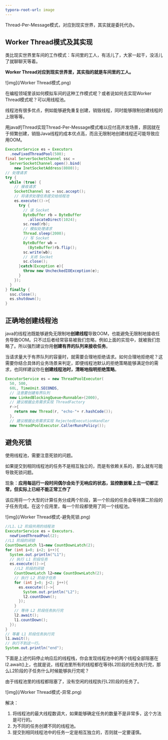 ```yaml
---
typora-root-url: image
---
```


Thread-Per-Message模式，对应到现实世界，其实就是委托代办。

## Worker Thread模式及其实现

类比现实世界里车间的工作模式：车间里的工人，有活儿了，大家一起干，没活儿了就聊聊天等着。

**Worker Thread对应到现实世界里，其实指的就是车间里的工人。**

![img](/Worker Thread模式.png)

在编程领域里该如何模拟车间的这种工作模式呢？或者说如何去实现Worker Thread模式呢？可以用线程池。

线程池有很多优点，例如能够避免重复创建，销毁线程，同时能够限制创建线程的上限等等。

用java的Thread实现Thread-Per-Message模式难以应付高并发场景，原因就在于频繁创建，销毁Java线程的成本优点高，而且无限制地创建线程还可能导致应用OOM。

```java
ExecutorService es = Executors
  .newFixedThreadPool(500);
final ServerSocketChannel ssc = 
  ServerSocketChannel.open().bind(
    new InetSocketAddress(8080));
// 处理请求    
try {
  while (true) {
    // 接收请求
    SocketChannel sc = ssc.accept();
    // 将请求处理任务提交给线程池
    es.execute(()->{
      try {
        // 读 Socket
        ByteBuffer rb = ByteBuffer
          .allocateDirect(1024);
        sc.read(rb);
        // 模拟处理请求
        Thread.sleep(2000);
        // 写 Socket
        ByteBuffer wb = 
          (ByteBuffer)rb.flip();
        sc.write(wb);
        // 关闭 Socket
        sc.close();
      }catch(Exception e){
        throw new UncheckedIOException(e);
      }
    });
  }
} finally {
  ssc.close();
  es.shutdown();
}   

```

## 正确地创建线程池

java的线程池既能够避免无限制地**创建线程**导致OOM，也能避免无限制地接收任务导致OOM。只不过后者经常容易被我们忽略，例如上面的实现中，就被我们忽略了。所以强烈建议你用**创建有界的队列来接收任务**。

当请求量大于有界队列的容量时，就需要合理地拒绝请求。如何合理地拒绝呢？这需要你结合具体的业务场景来判定，即便线程池默认的拒绝策略能够满足你的需求，也同样建议你在**创建线程池时，清晰地指明拒绝策略**。

```java
ExecutorService es = new ThreadPoolExecutor(
  50, 500,
  60L, TimeUnit.SECONDS,
  // 注意要创建有界队列
  new LinkedBlockingQueue<Runnable>(2000),
  // 建议根据业务需求实现 ThreadFactory
  r->{
    return new Thread(r, "echo-"+ r.hashCode());
  },
  // 建议根据业务需求实现 RejectedExecutionHandler
  new ThreadPoolExecutor.CallerRunsPolicy());

```

## 避免死锁

使用线程池，需要注意死锁的问题。

如果提交到相同线程池的任务不是相互独立的，而是有依赖关系的，那么就有可能导致死锁问题。

现象：**应用每运行一段时间偶尔会处于无响应的状态，监控数据看上去一切都正常，但实际上已经不能正常工作了**

该应用将一个大型的计算任务分成两个阶段，第一个阶段的任务会等待第二阶段的子任务完成。在这个应用里，每一个阶段都使用了同一个线程池。

![img](/Worker Thread模式-避免死锁.png)

```java
//L1、L2 阶段共用的线程池
ExecutorService es = Executors.
  newFixedThreadPool(2);
//L1 阶段的闭锁    
CountDownLatch l1=new CountDownLatch(2);
for (int i=0; i<2; i++){
  System.out.println("L1");
  // 执行 L1 阶段任务
  es.execute(()->{
    //L2 阶段的闭锁 
    CountDownLatch l2=new CountDownLatch(2);
    // 执行 L2 阶段子任务
    for (int j=0; j<2; j++){
      es.execute(()->{
        System.out.println("L2");
        l2.countDown();
      });
    }
    // 等待 L2 阶段任务执行完
    l2.await();
    l1.countDown();
  });
}
// 等着 L1 阶段任务执行完
l1.await();
// 执行不到这一行。
System.out.println("end");

```

下面是上述代码停止响应后的线程栈，你会发现线程池中的两个线程全部阻塞在l2.await()上，也就是说，线程池里所有的线程都在等待L2阶段的任务执行完，那么L2阶段的子任务什么时候能够执行完呢？

由于线程池里的线程都阻塞了，没有空闲的线程执行L2阶段的任务了。

![img](/Worker Thread模式-异常.png)

解决：

1. 将线程池的最大线程数调大，如果能够确定任务的数量不是非常多，这个方法是可行的。
2. 为不同的任务创建不同的线程池。
3. 提交到相同线程池中的任务一定是相互独立的，否则就一定要谨慎。

